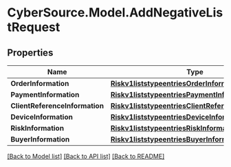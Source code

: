# CyberSource.Model.AddNegativeListRequest
## Properties

Name | Type | Description | Notes
------------ | ------------- | ------------- | -------------
**OrderInformation** | [**Riskv1liststypeentriesOrderInformation**](Riskv1liststypeentriesOrderInformation.md) |  | [optional] 
**PaymentInformation** | [**Riskv1liststypeentriesPaymentInformation**](Riskv1liststypeentriesPaymentInformation.md) |  | [optional] 
**ClientReferenceInformation** | [**Riskv1liststypeentriesClientReferenceInformation**](Riskv1liststypeentriesClientReferenceInformation.md) |  | [optional] 
**DeviceInformation** | [**Riskv1liststypeentriesDeviceInformation**](Riskv1liststypeentriesDeviceInformation.md) |  | [optional] 
**RiskInformation** | [**Riskv1liststypeentriesRiskInformation**](Riskv1liststypeentriesRiskInformation.md) |  | [optional] 
**BuyerInformation** | [**Riskv1liststypeentriesBuyerInformation**](Riskv1liststypeentriesBuyerInformation.md) |  | [optional] 

[[Back to Model list]](../README.md#documentation-for-models) [[Back to API list]](../README.md#documentation-for-api-endpoints) [[Back to README]](../README.md)

